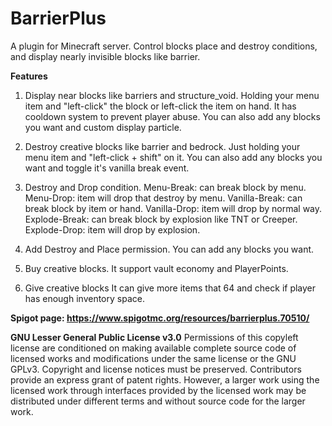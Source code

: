# BarrierPlus
A plugin for Minecraft server. 
Control blocks place and destroy conditions, and display nearly invisible blocks like barrier.

**Features**
1. Display near blocks like barriers and structure_void.
Holding your menu item and "left-click" the block or left-click the item on hand. It has cooldown system to prevent player abuse. You can also add any blocks you want and custom display particle.

2. Destroy creative blocks like barrier and bedrock.
Just holding your menu item and "left-click + shift" on it. You can also add any blocks you want and toggle it's vanilla break event.

3. Destroy and Drop condition.
Menu-Break: can break block by menu.
Menu-Drop: item will drop that destroy by menu.
Vanilla-Break: can break block by item or hand.
Vanilla-Drop: item will drop by normal way.
Explode-Break: can break block by explosion like TNT or Creeper.
Explode-Drop: item will drop by explosion.
4. Add Destroy and Place permission.
You can add any blocks you want.

5. Buy creative blocks.
It support vault economy and PlayerPoints.

6. Give creative blocks
It can give more items that 64 and check if player has enough inventory space.

**Spigot page: https://www.spigotmc.org/resources/barrierplus.70510/**

**GNU Lesser General Public License v3.0**
Permissions of this copyleft license are conditioned on making available complete source code of licensed works and modifications under the same license or the GNU GPLv3. Copyright and license notices must be preserved. Contributors provide an express grant of patent rights. However, a larger work using the licensed work through interfaces provided by the licensed work may be distributed under different terms and without source code for the larger work.
